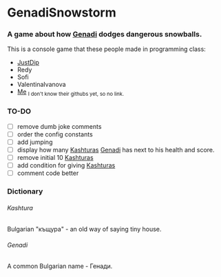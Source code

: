 # GenadiSnowstorm
### A game about how [Genadi](#genadi) dodges dangerous snowballs.
This is a console game that these people made in programming class:
* [JustDip](https://github.com/JustDip)
* Redy
* Sofi
* ValentinaIvanova
* [Me](https://github.com/GiggioG)
<sub>I don't know their githubs yet, so no link.</sub>

### TO-DO
- [ ] remove dumb joke comments
- [ ] order the config constants
- [ ] add jumping
- [ ] display how many [Kashturas](#kashtura) [Genadi](#genadi) has next to his health and score.
- [ ] remove initial 10 [Kashturas](#kashtura)
- [ ] add condition for giving [Kashturas](#kashtura)
- [ ] comment code better

### Dictionary
###### Kashtura
Bulgarian "къщура" - an old way of saying tiny house.
###### Genadi
A common Bulgarian name - Генади.